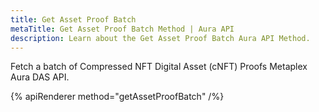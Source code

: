 ```yaml
---
title: Get Asset Proof Batch
metaTitle: Get Asset Proof Batch Method | Aura API
description: Learn about the Get Asset Proof Batch Aura API Method.
---
```


Fetch a batch of Compressed NFT Digital Asset (cNFT) Proofs Metaplex Aura DAS API.

{% apiRenderer method="getAssetProofBatch" /%}
